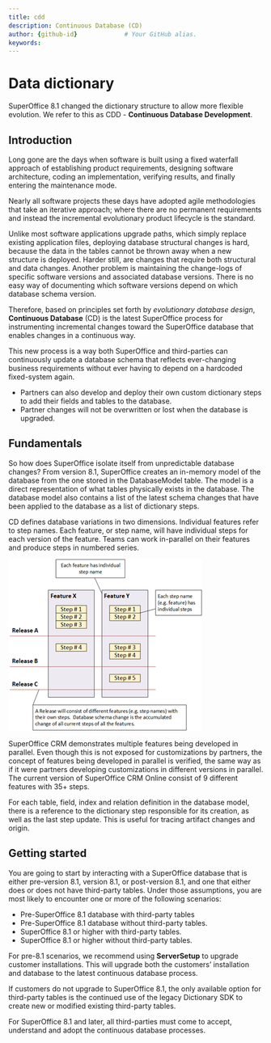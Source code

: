 ```yaml
---
title: cdd       
description: Continuous Database (CD)                   
author: {github-id}             # Your GitHub alias.
keywords:
---
```


# Data dictionary

SuperOffice 8.1 changed the dictionary structure to allow more flexible evolution. We refer to this as CDD - **Continuous Database Development**.

## Introduction

Long gone are the days when software is built using a fixed waterfall approach of establishing product requirements, designing software architecture, coding an implementation, verifying results, and finally entering the maintenance mode.

Nearly all software projects these days have adopted agile methodologies that take an iterative approach; where there are no permanent requirements and instead the incremental evolutionary product lifecycle is the standard.

Unlike most software applications upgrade paths, which simply replace existing application files, deploying database structural changes is hard, because the data in the tables cannot be thrown away when a new structure is deployed. Harder still, are changes that require both structural and data changes. Another problem is maintaining the change-logs of specific software versions and associated database versions. There is no easy way of documenting which software versions depend on which database schema version.

Therefore, based on principles set forth by *evolutionary database design*, **Continuous Database** (CD) is the latest SuperOffice process for instrumenting incremental changes toward the SuperOffice database that enables changes in a continuous way.

This new process is a way both SuperOffice and third-parties can continuously update a database schema that reflects ever-changing business requirements without ever having to depend on a hardcoded fixed-system again.

* Partners can also develop and deploy their own custom dictionary steps to add their fields and tables to the database.
* Partner changes will not be overwritten or lost when the database is upgraded.

## Fundamentals

So how does SuperOffice isolate itself from unpredictable database changes? From version 8.1, SuperOffice creates an in-memory model of the database from the one stored in the DatabaseModel table. The model is a direct representation of what tables physically exists in the database. The database model also contains a list of the latest schema changes that have been applied to the database as a list of dictionary steps.

CD defines database variations in two dimensions. Individual features refer to step names. Each feature, or step name, will have individual steps for each version of the feature. Teams can work in-parallel on their features and produce steps in numbered series.

![x][img1]

SuperOffice CRM demonstrates multiple features being developed in parallel. Even though this is not exposed for customizations by partners, the concept of features being developed in parallel is verified, the same way as if it were partners developing customizations in different versions in parallel. The current version of SuperOffice CRM Online consist of 9 different features with 35+ steps.

For each table, field, index and relation definition in the database model, there is a reference to the dictionary step responsible for its creation, as well as the last step update. This is useful for tracing artifact changes and origin.

## Getting started

You are going to start by interacting with a SuperOffice database that is either pre-version 8.1, version 8.1, or post-version 8.1, and one that either does or does not have third-party tables. Under those assumptions, you are most likely to encounter one or more of the following scenarios:

* Pre-SuperOffice 8.1 database with third-party tables
* Pre-SuperOffice 8.1 database without third-party tables.
* SuperOffice 8.1 or higher with third-party tables.
* SuperOffice 8.1 or higher without third-party tables.

For pre-8.1 scenarios, we recommend using **ServerSetup** to upgrade customer installations. This will upgrade both the customers’ installation and database to the latest continuous database process.

If customers do not upgrade to SuperOffice 8.1, the only available option for third-party tables is the continued use of the legacy Dictionary SDK to create new or modified existing third-party tables.

For SuperOffice 8.1 and later, all third-parties must come to accept, understand and adopt the continuous database processes.

<!-- Referenced images -->
[img1]: media/swimminlane-description.png
